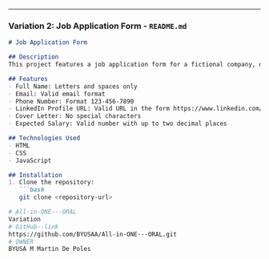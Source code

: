 
---

### Variation 2: Job Application Form - `README.md`

```markdown
# Job Application Form

## Description
This project features a job application form for a fictional company, designed to collect applicant details and validate them.

## Features
- Full Name: Letters and spaces only
- Email: Valid email format
- Phone Number: Format 123-456-7890
- LinkedIn Profile URL: Valid URL in the form https://www.linkedin.com/username
- Cover Letter: No special characters
- Expected Salary: Valid number with up to two decimal places

## Technologies Used
- HTML
- CSS
- JavaScript

## Installation
1. Clone the repository:
   ```bash
   git clone <repository-url>

# All-in-ONE---ORAL
Variation
# GitHub--link
https://github.com/BYUSAA/All-in-ONE---ORAL.git
# OWNER
BYUSA M Martin De Poles
